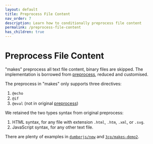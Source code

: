 ```yaml
---
layout: default
title: Preprocess File Content
nav_order: 7
description: Learn how to conditionally preprocess file content
permalink: /preprocess-file-content
has_children: true
---
```


# Preprocess File Content

"makes" preprocess all text file content, binary files are skipped. The implementation is borrowed from [preprocess](https://github.com/jsoverson/preprocess), reduced and customised.

The preprocess in "makes" only supports three directives:

1. `@echo`
2. `@if`
3. `@eval` (not in original [preprocess](https://github.com/jsoverson/preprocess))

We retained the two types syntax from original preprocess:
1. HTML syntax, for any file with extension `.html`, `.htm`, `.xml`, or `.svg`.
2. JavaScript syntax, for any other text file.

There are plenty of examples in [`dumberjs/new`](https://github.com/dumberjs/new) and [`3cp/makes-demo2`](https://github.com/3cp/makes-demo2).
